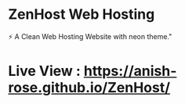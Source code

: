# ZenHost Web Hosting
 ⚡ A Clean Web Hosting Website with neon theme."
# Live View : https://anish-rose.github.io/ZenHost/
